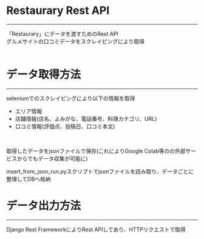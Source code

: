 # Restaurary Rest API
---
「Restaurary」にデータを渡すためのRest API  
グルメサイトの口コミデータをスクレイピングにより取得  
<br>

# データ取得方法
---
seleniumでのスクレイピングにより以下の情報を取得
* エリア情報
* 店舗情報(店名、よみがな、電話番号、料理カテゴリ、URL)
* 口コミ情報(評価点、投稿日、口コミ本文)  
<br>

取得したデータをjsonファイルで保存(これによりGoogle Colab等のの外部サービスからでもデータ収集が可能に)

insert_from_json_run.pyスクリプトでjsonファイルを読み取り、データごとに整理してDBへ格納  


# データ出力方法
---
Django Rest FrameworkによりRest APIしてあり、HTTPリクエストで取得